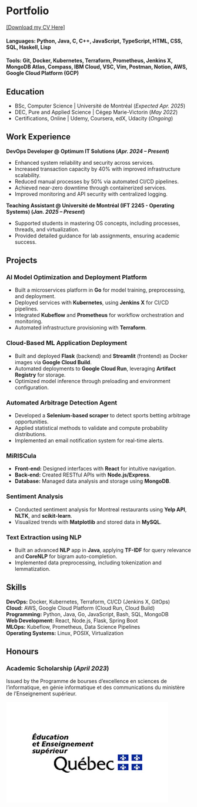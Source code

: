 # Portfolio

<a href="{{ site.cv_url }}" download="CV_En.pdf">[Download my CV Here]</a>

#### Languages: Python, Java, C, C++, JavaScript, TypeScript, HTML, CSS, SQL, Haskell, Lisp

#### Tools: Git, Docker, Kubernetes, Terraform, Prometheus, Jenkins X, MongoDB Atlas, Compass, IBM Cloud, VSC, Vim, Postman, Notion, AWS, Google Cloud Platform (GCP)

## Education
- BSc, Computer Science | Université de Montréal (_Expected Apr. 2025_)
- DEC, Pure and Applied Science | Cégep Marie-Victorin (_May 2022_)
- Certifications, Online | Udemy, Coursera, edX, Udacity (_Ongoing_)

## Work Experience
**DevOps Developer @ Optimum IT Solutions (_Apr. 2024 – Present_)**  
- Enhanced system reliability and security across services.
- Increased transaction capacity by 40% with improved infrastructure scalability.
- Reduced manual processes by 50% via automated CI/CD pipelines.
- Achieved near-zero downtime through containerized services.
- Improved monitoring and API security with centralized logging.

**Teaching Assistant @ Université de Montréal (IFT 2245 - Operating Systems) (_Jan. 2025 – Present_)**  
- Supported students in mastering OS concepts, including processes, threads, and virtualization.
- Provided detailed guidance for lab assignments, ensuring academic success.

## Projects
### AI Model Optimization and Deployment Platform
- Built a microservices platform in **Go** for model training, preprocessing, and deployment.
- Deployed services with **Kubernetes**, using **Jenkins X** for CI/CD pipelines.
- Integrated **Kubeflow** and **Prometheus** for workflow orchestration and monitoring.
- Automated infrastructure provisioning with **Terraform**.

### Cloud-Based ML Application Deployment
- Built and deployed **Flask** (backend) and **Streamlit** (frontend) as Docker images via **Google Cloud Build**.
- Automated deployments to **Google Cloud Run**, leveraging **Artifact Registry** for storage.
- Optimized model inference through preloading and environment configuration.

### Automated Arbitrage Detection Agent
- Developed a **Selenium-based scraper** to detect sports betting arbitrage opportunities.
- Applied statistical methods to validate and compute probability distributions.
- Implemented an email notification system for real-time alerts.

### MiRISCula
- **Front-end:** Designed interfaces with **React** for intuitive navigation.
- **Back-end:** Created RESTful APIs with **Node.js/Express**.
- **Database:** Managed data analysis and storage using **MongoDB**.

### Sentiment Analysis
- Conducted sentiment analysis for Montreal restaurants using **Yelp API**, **NLTK**, and **scikit-learn**.
- Visualized trends with **Matplotlib** and stored data in **MySQL**.

### Text Extraction using NLP
- Built an advanced **NLP** app in **Java**, applying **TF-IDF** for query relevance and **CoreNLP** for bigram auto-completion.
- Implemented data preprocessing, including tokenization and lemmatization.

## Skills
**DevOps:** Docker, Kubernetes, Terraform, CI/CD (Jenkins X, GitOps)  
**Cloud:** AWS, Google Cloud Platform (Cloud Run, Cloud Build)  
**Programming:** Python, Java, Go, JavaScript, Bash, SQL, MongoDB  
**Web Development:** React, Node.js, Flask, Spring Boot  
**MLOps:** Kubeflow, Prometheus, Data Science Pipelines  
**Operating Systems:** Linux, POSIX, Virtualization  

## Honours
### Academic Scholarship (_April 2023_)  
Issued by the Programme de bourses d’excellence en sciences de l’informatique, en génie informatique et des communications du ministère de l’Enseignement supérieur.

![EESQ](/assets/img/EESQ.jpg)
